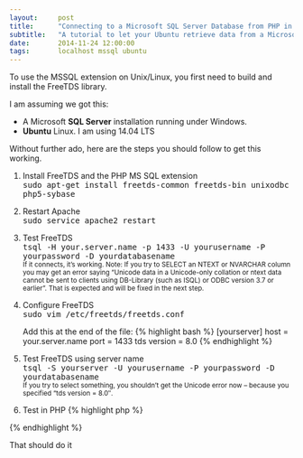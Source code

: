 ```yaml
---
layout:     post
title:      "Connecting to a Microsoft SQL Server Database from PHP in Ubuntu"
subtitle:   "A tutorial to let your Ubuntu retrieve data from a Microsoft Database."
date:       2014-11-24 12:00:00
tags:       localhost mssql ubuntu
---
```


To use the MSSQL extension on Unix/Linux, you first need to build and install the FreeTDS library.

I am assuming we got this:
- A Microsoft **SQL Server** installation running under Windows.
- **Ubuntu** Linux. I am using 14.04 LTS

Without further ado, here are the steps you should follow to get this working.

1. Install FreeTDS and the PHP MS SQL extension<br/>
<kbd>sudo apt-get install freetds-common freetds-bin unixodbc php5-sybase</kbd>

2. Restart Apache<br/>
<kbd>sudo service apache2 restart</kbd>

3. Test FreeTDS<br/>
<kbd>tsql -H your.server.name -p 1433 -U yourusername -P yourpassword -D yourdatabasename</kbd><br/>
<small>If it connects, it’s working. Note: If you try to SELECT an NTEXT or NVARCHAR column you may get an error saying “Unicode data in a Unicode-only collation or ntext data cannot be sent to clients using DB-Library (such as ISQL) or ODBC version 3.7 or earlier”. That is expected and will be fixed in the next step.</small>

4. Configure FreeTDS<br/>
<kbd>sudo vim /etc/freetds/freetds.conf</kbd>

    Add this at the end of the file:
{% highlight bash %}
[yourserver]
host = your.server.name
port = 1433
tds version = 8.0
{% endhighlight %}

5. Test FreeTDS using server name<br/>
<kbd>tsql -S yourserver -U yourusername -P yourpassword -D yourdatabasename</kbd><br/>
<small>If you try to select something, you shouldn’t get the Unicode error now – because you specified “tds version = 8.0″.</small>

6. Test in PHP
{% highlight php %}       
<?php
  $link = mssql_connect('yourserver', 'yourusername', 'yourpassword');
  if (!$link)
    die('Unable to connect!');
  if (!mssql_select_db('yourdatabasename', $link))
    die('Unable to select database!');
  $result = mssql_query('SELECT * FROM yourtable');
  while ($row = mssql_fetch_array($result)) {
    var_dump($row);
  }
  mssql_free_result($result);
?>
{% endhighlight %}


That should do it
